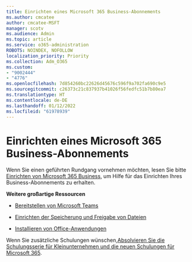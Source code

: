 ```yaml
---
title: Einrichten eines Microsoft 365 Business-Abonnements
ms.author: cmcatee
author: cmcatee-MSFT
manager: scotv
ms.audience: Admin
ms.topic: article
ms.service: o365-administration
ROBOTS: NOINDEX, NOFOLLOW
localization_priority: Priority
ms.collection: Adm_O365
ms.custom:
- "9002444"
- "4776"
ms.openlocfilehash: 7d854260bc22626d45676c596f9a702fa690c9e5
ms.sourcegitcommit: c26373c21c837937b41026f56fedfc51b7b80ea7
ms.translationtype: HT
ms.contentlocale: de-DE
ms.lasthandoff: 01/12/2022
ms.locfileid: "61978939"
---
```

# <a name="set-up-a-microsoft-365-business-subscription"></a>Einrichten eines Microsoft 365 Business-Abonnements

Wenn Sie einen geführten Rundgang vornehmen möchten, lesen Sie bitte [Einrichten von Microsoft 365 Business](https://docs.microsoft.com/microsoft-365/admin/setup/setup), um Hilfe für das Einrichten Ihres Business-Abonnements zu erhalten. 

**Weitere großartige Ressourcen**

- [Bereitstellen von Microsoft Teams](https://docs.microsoft.com/microsoftteams/how-to-roll-out-teams?toc=%2Foffice365%2Fadmin%2Ftoc.json&bc=%2Foffice365%2Fadmin%2Fbreadcrumb%2Ftoc.json&view=o365-worldwide)

- [Einrichten der Speicherung und Freigabe von Dateien](https://docs.microsoft.com/microsoft-365/admin/setup/set-up-file-storage-and-sharing)

- [Installieren von Office-Anwendungen](https://docs.microsoft.com/microsoft-365/admin/setup/install-applications)

Wenn Sie zusätzliche Schulungen wünschen,[Absolvieren Sie die Schulungsserie für Kleinunternehmen und die neuen Schulungen für Microsoft 365](https://support.office.com/article/set-up-your-small-business-6ab4bbcd-79cf-4000-a0bd-d42ce4d12816).
